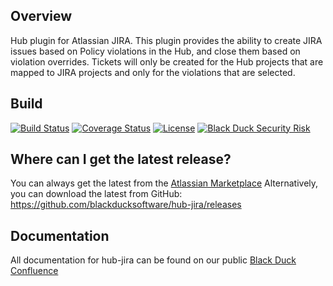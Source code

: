 ## Overview ##
Hub plugin for Atlassian JIRA.  This plugin provides the ability to create JIRA issues based on Policy violations in the Hub, and close them based on violation overrides.  Tickets will only be created for the Hub projects that are mapped to JIRA projects and only for the violations that are selected.

## Build ##

[![Build Status](https://travis-ci.org/blackducksoftware/hub-jira.svg?branch=master)](https://travis-ci.org/blackducksoftware/hub-jira)
[![Coverage Status](https://coveralls.io/repos/github/blackducksoftware/hub-jira/badge.svg?branch=master)](https://coveralls.io/github/blackducksoftware/hub-jira?branch=master)
[![License](https://img.shields.io/badge/License-Apache%202.0-blue.svg)](https://opensource.org/licenses/Apache-2.0) [![Black Duck Security Risk](https://copilot.blackducksoftware.com/github/groups/blackducksoftware/locations/hub-jira/public/results/branches/master/badge-risk.svg)](https://copilot.blackducksoftware.com/github/groups/blackducksoftware/locations/hub-jira/public/results/branches/master)

## Where can I get the latest release? ##
You can always get the latest from the [Atlassian Marketplace](https://marketplace.atlassian.com/plugins/com.blackducksoftware.integration.hub-jira/server/overview) 
Alternatively, you can download the latest from GitHub: https://github.com/blackducksoftware/hub-jira/releases


## Documentation ##
All documentation for hub-jira can be found on our public [Black Duck Confluence](https://blackducksoftware.atlassian.net/wiki/display/INTDOCS/)
